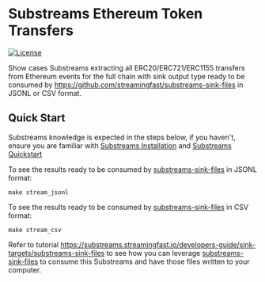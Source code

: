 # Substreams Ethereum Token Transfers
[![License](https://img.shields.io/badge/License-Apache%202.0-blue.svg)](https://opensource.org/licenses/Apache-2.0)

Show cases Substreams extracting all ERC20/ERC721/ERC1155 transfers from Ethereum events for the full chain with sink output type ready to be consumed by https://github.com/streamingfast/substreams-sink-files in JSONL or CSV format.

## Quick Start

Substreams knowledge is expected in the steps below, if you haven't, ensure you are familiar with [Substreams Installation](https://substreams.streamingfast.io/getting-started/installing-the-cli) and [Substreams Quickstart](https://substreams.streamingfast.io/getting-started/quickstart)

To see the results ready to be consumed by [substreams-sink-files](https://github.com/streamingfast/substreams-sink-files) in JSONL format:

```
make stream_jsonl
```

To see the results ready to be consumed by [substreams-sink-files](https://github.com/streamingfast/substreams-sink-files) in CSV format:

```
make stream_csv
```

Refer to tutorial https://substreams.streamingfast.io/developers-guide/sink-targets/substreams-sink-files to see how you can leverage [substreams-sink-files](https://github.com/streamingfast/substreams-sink-files) to consume this Substreams and have those files written to your computer.
